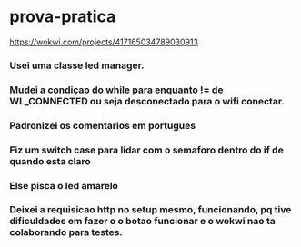 # prova-pratica


https://wokwi.com/projects/417165034789030913
### Usei uma classe led manager.
### Mudei a condiçao do while para enquanto != de WL_CONNECTED ou seja desconectado para o wifi conectar.
### Padronizei os comentarios em portugues
### Fiz um switch case para lidar com o semaforo dentro do if de quando esta claro
### Else pisca o led amarelo
### Deixei a requisicao http no setup mesmo, funcionando, pq tive dificuldades em fazer o o botao funcionar e o wokwi nao ta colaborando para testes.
